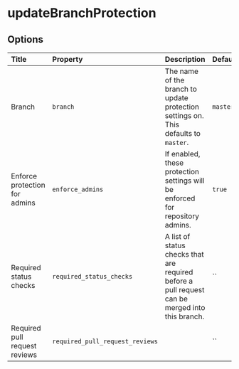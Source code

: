 # updateBranchProtection

## Options

| Title | Property | Description | Default | Required |
| :---- | :--- | :---------- | :------ | :------- |
| Branch | `branch` | The name of the branch to update protection settings on. This defaults to `master`. | `master` |  |
| Enforce protection for admins | `enforce_admins` | If enabled, these protection settings will be enforced for repository admins. | `true` |  |
| Required status checks | `required_status_checks` | A list of status checks that are required before a pull request can be merged into this branch. | `` |  |
| Required pull request reviews | `required_pull_request_reviews` |  | `` |  |

